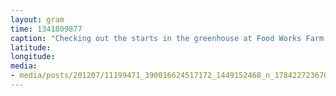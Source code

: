 ```yaml
---
layout: gram
time: 1341809877
caption: "Checking out the starts in the greenhouse at Food Works Farm on Sauvie Island"
latitude: 
longitude: 
media:
- media/posts/201207/11199471_390016624517172_1449152468_n_17842272367000351.jpg
---
```

